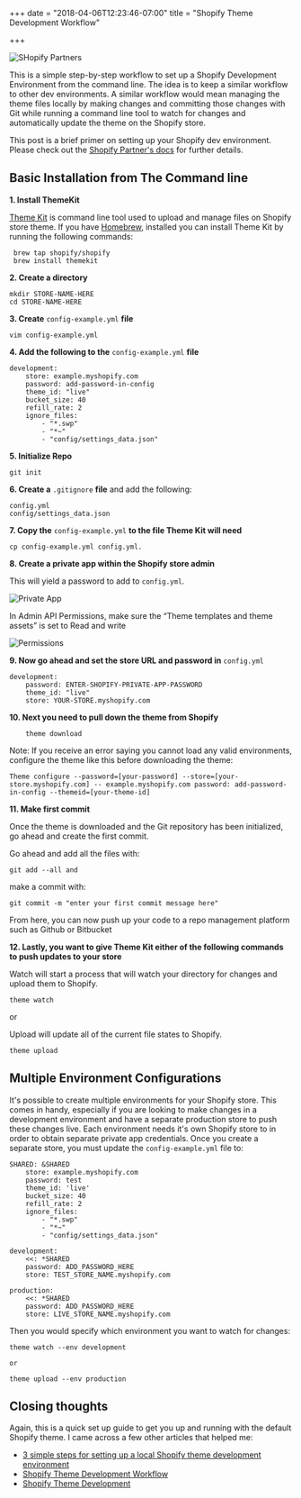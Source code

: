 +++
date = "2018-04-06T12:23:46-07:00"
title = "Shopify Theme Development Workflow"

+++

![SHopify Partners](/img/blog/shopify_banner_img.jpg)

This is a simple step-by-step workflow to set up a Shopify Development Environment from the command line. The idea is to keep a similar workflow to other dev environments. A similar workflow would mean managing the theme files locally by making changes and committing those changes with Git while running a command line tool to watch for changes and automatically update the theme on the Shopify store.

This post is a brief primer on setting up your Shopify dev environment. Please check out the  [Shopify Partner's docs](https://www.shopify.com/partners/blog/95401862-3-simple-steps-for-setting-up-a-local-shopify-theme-development-environment) for further details.

## Basic Installation from The Command line

**1. Install ThemeKit**

[Theme Kit](https://shopify.github.io/themekit/) is command line tool used to upload and manage files on Shopify store theme. If you have [Homebrew](https://brew.sh/), installed you can install Theme Kit by running the following commands:

     brew tap shopify/shopify
     brew install themekit

**2. Create a directory**

    mkdir STORE-NAME-HERE
    cd STORE-NAME-HERE

**3. Create** `config-example.yml` **file**

    vim config-example.yml

**4. Add the following to the** `config-example.yml` **file**

    development:
        store: example.myshopify.com
        password: add-password-in-config
        theme_id: "live"
        bucket_size: 40
        refill_rate: 2
        ignore_files:
            - "*.swp"
            - "*~"
            - "config/settings_data.json"


**5. Initialize Repo**

    git init

**6. Create a** `.gitignore` **file**
and add the following:

    config.yml
    config/settings_data.json

**7. Copy the** `config-example.yml` **to the file Theme Kit will need**

    cp config-example.yml config.yml.

**8. Create a private app within the Shopify store admin**

This will yield a password to add to `config.yml`.

![Private App](/img/blog/shopify_app.png)

In Admin API Permissions, make sure the “Theme templates and theme assets” is set to Read and write

![Permissions](/img/blog/shopify_permissions.jpg)

**9. Now go ahead and set the store URL and password in** `config.yml`

    development:
        password: ENTER-SHOPIFY-PRIVATE-APP-PASSWORD
        theme_id: "live"
        store: YOUR-STORE.myshopify.com

**10. Next you need to pull down the theme from Shopify**   

        theme download
Note: If you receive an error saying you cannot load any valid environments, configure the theme like this before downloading the theme:

    Theme configure --password=[your-password] --store=[your-store.myshopify.com] -- example.myshopify.com password: add-password-in-config --themeid=[your-theme-id]

**11. Make first commit**

Once the theme is downloaded and the Git repository has been initialized, go ahead and create the first commit.

Go ahead and add all the files with:

    git add --all and

make a commit with:

    git commit -m "enter your first commit message here"

From here, you can now push up your code to a repo management platform such as Github or Bitbucket

**12. Lastly, you want to give Theme Kit either of the following commands to push updates to your store**

Watch will start a process that will watch your directory for changes and upload them to Shopify.

    theme watch
or

Upload will update all of the current file states to Shopify.

    theme upload

## Multiple Environment Configurations
It's possible to create multiple environments for your Shopify store. This comes in handy, especially if you are looking to make changes in a development environment and have a separate production store to push these changes live. Each environment needs it's own Shopify store to in order to obtain separate private app credentials. Once you create a separate store, you must update the `config-example.yml` file to:

    SHARED: &SHARED
        store: example.myshopify.com
        password: test
        theme_id: 'live'
        bucket_size: 40
        refill_rate: 2
        ignore_files:
            - "*.swp"
            - "*~"
            - "config/settings_data.json"

    development:
        <<: *SHARED
        password: ADD_PASSWORD_HERE
        store: TEST_STORE_NAME.myshopify.com

    production:
        <<: *SHARED
        password: ADD_PASSWORD_HERE
        store: LIVE_STORE_NAME.myshopify.com


Then you would specify which environment you want to watch for changes:

    theme watch --env development

    or

    theme upload --env production

## Closing thoughts

Again, this is a quick set up guide to get you up and running with the default Shopify theme. I came across a few other articles that helped me:

- [3 simple steps for setting up a local Shopify theme development environment](https://www.shopify.com/partners/blog/95401862-3-simple-steps-for-setting-up-a-local-shopify-theme-development-environment)
- [Shopify Theme Development Workflow](http://www.brettchalupa.com/shopify-theme-development-workflow)
- [Shopify Theme Development](https://robots.thoughtbot.com/shopify-theme-development)
